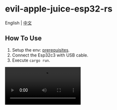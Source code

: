 # evil-apple-juice-esp32-rs

English | [中文](README_cn.md)

## How To Use
1. Setup the env: [prerequisites](https://github.com/esp-rs/esp-idf-template#prerequisites).
2. Connect the Esp32c3 with USB cable.
3. Execute `cargo run`.

<video controls width="250" src="https://github.com/lz1998/evil-apple-juice-esp32-rs/assets/9082086/410840a5-0f7e-4955-a9aa-aa4d42787373"></video>
